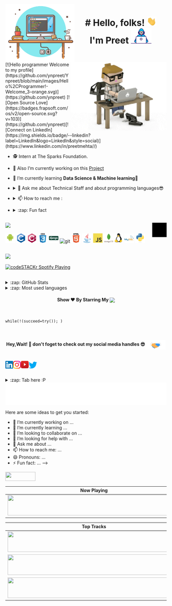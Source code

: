 
<img align="left" height="180px" src="https://github.com/ynpreet/Ynpreet/blob/main/images/Capture.png" alt="image" />
<p align="left">


<img align="right" alt="GIF"  width="300px" src="https://github.com/ynpreet/Ynpreet/blob/main/images/giphy.webp" />

<h1 align="center"># Hello, folks! <img src="https://github.com/ynpreet/Ynpreet/blob/main/images/wave.gif" width="30px"><br> I'm Preet <img src="https://github.com/ynpreet/Ynpreet/blob/main/images/Developer.gif" width="65px"></h1>

<!-- <h3 align="center"> A passionate Data Scientist from India.</h3><br>--> 
<br>
[![Hello programmer Welcome to my profile](https://github.com/ynpreet/Ynpreet/blob/main/images/Hello%2CProgrammer!-Welcome_3-orange.svg)](https://github.com/ynpreet) [![Open Source Love](https://badges.frapsoft.com/os/v2/open-source.svg?v=103)](https://github.com/ynpreet)[![Connect on LinkedIn](https://img.shields.io/badge/--linkedin?label=LinkedIn&logo=LinkedIn&style=social)](https://www.linkedin.com/in/preetmehta//)
<br>



- 🕵 Intern at The Sparks Foundation.

- 🔭 Also I’m currently working on this [Project](https://github.com/ynpreet/thesparksfoundation-projects)

- 🌱 I’m currently learning **Data Science & Machine learning🤩**

<!-- - 👯 I’m looking to collaborate on [Youtube](https://www.youtube.com/channel/UCIHj6mNCMnSnmWLHOxzIESw?view_as=subscriber)-->

- <details> <summary> 💬 Ask me about Technical Staff and about programming languages😎 </summary> <a href="https://wa.me/919476708884" target="blank"><img align="center" src="https://github.com/Kushal997-das/Kushal997-das/blob/master/Profile%20generator/5ae21cc526c97415d3213554.png" width="35px" /></a>
</details>  

- <details> <summary> 📫  How to reach me :</summary><a href="mailto:preetmehta1995@gmail.com"> <img src="https://github.com/ynpreet/Ynpreet/blob/main/images/gmail.png" width="22px"/> </a>
</details>

- <details> <summary>:zap: Fun fact</summary> 7% of all American adults believe that chocolate milk comes from brown cows
</details>

<br>

<img height="25" src="https://img.shields.io/badge/Languages and  tools- 📚-green.svg?&style=for-the-badge&logo=KushalDas&logoColor=blue" />

<img align="right" alt="GIF"  width="45px" src="https://github.com/Kushal997-das/Kushal997-das/blob/master/Profile%20generator/giphy%20(1).gif" />

<p align="left"><img src="https://github.com/Kushal997-das/Kushal997-das/blob/master/Profile%20generator/android-original-wordmark.svg" alt="android" width="30" height="30"/> <img src="https://github.com/Kushal997-das/Kushal997-das/blob/master/Profile%20generator/c-original.svg" alt="c" width="30" height="30"/> <img src="https://github.com/Kushal997-das/Kushal997-das/blob/master/Profile%20generator/cplusplus-original.svg" alt="cplusplus" width="30" height="30"/> <img src="https://github.com/Kushal997-das/Kushal997-das/blob/master/Profile%20generator/css3-original-wordmark.svg" alt="css3" width="30" height="30"/> <img src="https://github.com/Kushal997-das/Kushal997-das/blob/master/Profile%20generator/django-original.svg" alt="django" width="30" height="30"/> <img src="https://www.vectorlogo.zone/logos/git-scm/git-scm-icon.svg" alt="git" width="30" height="30"/> <img src="https://github.com/Kushal997-das/Kushal997-das/blob/master/Profile%20generator/html5-original-wordmark.svg" alt="html5" width="30" height="30"/> <img src="https://github.com/Kushal997-das/Kushal997-das/blob/master/Profile%20generator/java-original.svg" alt="java" width="30" height="30"/> <img src="https://github.com/Kushal997-das/Kushal997-das/blob/master/Profile%20generator/javascript-original.svg" alt="javascript" width="30" height="30"/> 
 <img src="https://github.com/Kushal997-das/Kushal997-das/blob/master/Profile%20generator/mongodb-original-wordmark.svg" alt="mongodb" width="30" height="30"/><img src="https://github.com/Kushal997-das/Kushal997-das/blob/master/Profile%20generator/linux-original.svg" alt="linux" width="30" height="30"/>  <img src="https://github.com/Kushal997-das/Kushal997-das/blob/master/Profile%20generator/mysql-original-wordmark.svg" alt="mysql" width="30" height="30"/>  <img src="https://github.com/Kushal997-das/Kushal997-das/blob/master/Profile%20generator/python-original.svg" alt="python" width="30" height="30"/>  
 </p>
<br>
<img height="27" src="https://img.shields.io/badge/Spotify Playing - 🎧-yellow.svg?&style=for-the-badge&logo=KushalDas&logoColor=blue" />

[<img src="https://now-playing-codestackr.vercel.app/api/spotify-playing" alt="codeSTACKr Spotify Playing" width="350" />](https://open.spotify.com/user/swyqyimdc12jajde4vpwd2x1b)

<br>


<details>
  <summary>:zap: GitHub Stats</summary>
<p>&nbsp;<img align="center" src="https://github-readme-stats.vercel.app/api?username=kushal997-das&show_icons=true&theme=tokyonight" alt="kushal997-das" /></p>

</details>

<details>
  <summary>:zap: Most used languages</summary>

<p><img align="left" src="https://github-readme-stats.vercel.app/api/top-langs/?username=kushal997-das&layout=compact&hide=html&theme=highcontrast" alt="kushal997-das" /></p>
</details> 

  
<h4 align="center">Show ❤️ By Starring My <a href='https://github.com/Kushal997-das?tab=repositories'><img align='center'  height="22" src="https://img.shields.io/badge/Repos!😊-purple.svg?&style=for-the-badge&logo=KushalDas&logoColor=blue" /></a></h4>

<br>


```python3
while(!(succeed=try()); )
```
<br>
 <h4 align="center">Hey,Wait! 👋 don't foget to check out my social media handles 😎<img align="center" src="https://github.com/Kushal997-das/Kushal997-das/blob/master/Profile%20generator/Handshake.gif" height="30px"></h4> <br>

<a href="https://www.linkedin.com/in/kushal-das-7337421a9/">
  <img align="left" src="https://github.com/Kushal997-das/Kushal997-das/blob/master/Profile%20generator/Linkedin%20(1).svg" alt="kushal's linkedin" width="24px" />
</a>  
 
<a href="https://instagram.com/kushal_das07" target="blank">
  <img align="left" src="https://github.com/Kushal997-das/Kushal997-das/blob/master/Profile%20generator/Instagram%20(1).svg" alt="instagram" width="24px" />
</a>

<a href="https://www.youtube.com/channel/UCIHj6mNCMnSnmWLHOxzIESw?view_as=subscriber" target="blank">
  <img align="left" src="https://github.com/Kushal997-das/Kushal997-das/blob/master/Profile%20generator/youtube-logo-icon-png-svg.png" alt="youtube"  width="25px" height='23.5' />
</a>

<a href="https://twitter.com/KushalD63268398" target="blank">
  <img align="left" src="https://github.com/Kushal997-das/Kushal997-das/blob/master/Profile%20generator/Twitter%20(2).svg" width="26px" />
</a>
<br> <br> <br>

<details>
  <summary>:zap: Tab here :P</summary>
<p align="center"><img src="https://github.com/Kushal997-das/Kushal997-das/blob/master/Profile%20generator/tenor.gif" width="50"></p> <br>
</details>  
<img align='center'  height="70" alt="Thanks" width="100%" src="https://github.com/Kushal997-das/Kushal997-das/blob/master/Profile%20generator/marquee.svg"/> 


Here are some ideas to get you started:

- 🔭 I’m currently working on ...
- 🌱 I’m currently learning ...
- 👯 I’m looking to collaborate on ...
- 🤔 I’m looking for help with ...
- 💬 Ask me about ...
- 📫 How to reach me: ...
- 😄 Pronouns: ...
- ⚡ Fun fact: ...
-->

<a href="https://github.com/sponsors/natemoo-re" title="Sponsor Nate Moore"><img src="/assets/sponsor.svg?sanitize=true" width="94" height="28" aria-hidden="true"></a>

| Now Playing                                                                                                                    |
| ------------------------------------------------------------------------------------------------------------------------------ |
| <a href="https://status.nmoo.dev/now-playing?open"><img src="https://status.nmoo.dev/now-playing" width="540" height="64"></a> |


<table>
  <thead>
    <tr>
      <th>Top Tracks</th>
    </tr>
  </thead>
  <tbody>
    <tr>
      <td><a href="https://status.nmoo.dev/top-tracks?i=1&open"><img src="https://status.nmoo.dev/top-tracks?i=1" width="540" height="64"></a></td>
    </tr>
    <tr></tr> <!-- hide gray row -->
    <tr>
      <td><a href="https://status.nmoo.dev/top-tracks?i=2&open"><img src="https://status.nmoo.dev/top-tracks?i=2" width="540" height="64"></a></td>
    </tr>
    <tr></tr> <!-- hide gray row -->
    <tr>
      <td><a href="https://status.nmoo.dev/top-tracks?i=3&open"><img src="https://status.nmoo.dev/top-tracks?i=3" width="540" height="64"></a></td>
    </tr>
  </tbody>
</table>

